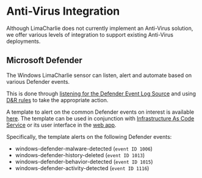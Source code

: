# Anti-Virus Integration

Although LimaCharlie does not currently implement an Anti-Virus solution, we offer various levels of integration to support existing Anti-Virus deployments.

## Microsoft Defender

The Windows LimaCharlie sensor can listen, alert and automate based on various Defender events.

This is done through [listening for the Defender Event Log Source](https://doc.limacharlie.io/docs/documentation/docs/external_logs.md#from-real-time-events) and using [D&R rules](dr.md) to take the appropriate action.

A template to alert on the common Defender events on interest is available [here](https://github.com/refractionPOINT/templates/blob/master/anti-virus/windows-defender.yaml). The template can be used in conjunction with [Infrastructure As Code Service](https://doc.limacharlie.io/docs/documentation/docs/infrastructure-service.md) or its user interface in the [web app](https://app.limacharlie.io).

Specifically, the template alerts on the following Defender events:
* windows-defender-malware-detected (`event ID 1006`)
* windows-defender-history-deleted (`event ID 1013`)
* windows-defender-behavior-detected (`event ID 1015`)
* windows-defender-activity-detected (`event ID 1116`)